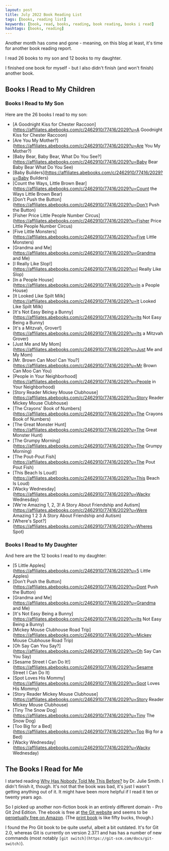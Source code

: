 ```yaml
---
layout: post
title: July 2022 Book Reading List
tags: [books, reading list]
keywords: [book, read, books, reading, book reading, books i read]
hashtags: [books, reading]
---
```


Another month has come and gone - meaning, on this blog at least, it's time for another book reading report.

I read 26 books to my son and 12 books to my daughter.

I finished one book for myself - but I also didn't finish (and won't finish) another book.

## Books I Read to My Children

### Books I Read to My Son

Here are the 26 books I read to my son:

* [A Goodnight Kiss for Chester Raccoon](https://affiliates.abebooks.com/c/2462910/77416/2029?u=A Goodnight Kiss for Chester Raccoon)
* [Are You My Mother?](https://affiliates.abebooks.com/c/2462910/77416/2029?u=Are You My Mother?)
* [Baby Bear, Baby Bear, What Do You See?](https://affiliates.abebooks.com/c/2462910/77416/2029?u=Baby Bear Baby Bear What Do You See)
* [Baby Builders](https://affiliates.abebooks.com/c/2462910/77416/2029?u=Baby Builders)
* [Count the Ways, Little Brown Bear](https://affiliates.abebooks.com/c/2462910/77416/2029?u=Count the Ways Little Brown Bear)
* [Don't Push the Button](https://affiliates.abebooks.com/c/2462910/77416/2029?u=Don't Push the Button)
* [Fisher Price Little People Number Circus](https://affiliates.abebooks.com/c/2462910/77416/2029?u=Fisher Price Little People Number Circus)
* [Five Little Monsters](https://affiliates.abebooks.com/c/2462910/77416/2029?u=Five Little Monsters)
* [Grandma and Me](https://affiliates.abebooks.com/c/2462910/77416/2029?u=Grandma and Me)
* [I Really Like Slop!](https://affiliates.abebooks.com/c/2462910/77416/2029?u=I Really Like Slop)
* [In a People House](https://affiliates.abebooks.com/c/2462910/77416/2029?u=In a People House)
* [It Looked Like Spilt Milk](https://affiliates.abebooks.com/c/2462910/77416/2029?u=It Looked Like Spilt Milk)
* [It's Not Easy Being a Bunny](https://affiliates.abebooks.com/c/2462910/77416/2029?u=Its Not Easy Being a Bunny)
* [It's a Mitzvah, Grover!](https://affiliates.abebooks.com/c/2462910/77416/2029?u=Its a Mitzvah Grover)
* [Just Me and My Mom](https://affiliates.abebooks.com/c/2462910/77416/2029?u=Just Me and My Mom)
* [Mr. Brown Can Moo! Can You?](https://affiliates.abebooks.com/c/2462910/77416/2029?u=Mr Brown Can Moo Can You)
* [People in Your Neighborhood](https://affiliates.abebooks.com/c/2462910/77416/2029?u=People in Your Neighborhood)
* [Story Reader Mickey Mouse Clubhouse](https://affiliates.abebooks.com/c/2462910/77416/2029?u=Story Reader Mickey Mouse Clubhouse)
* [The Crayons' Book of Numbers](https://affiliates.abebooks.com/c/2462910/77416/2029?u=The Crayons Book of Numbers)
* [The Great Monster Hunt](https://affiliates.abebooks.com/c/2462910/77416/2029?u=The Great Monster Hunt)
* [The Grumpy Morning](https://affiliates.abebooks.com/c/2462910/77416/2029?u=The Grumpy Morning)
* [The Pout-Pout Fish](https://affiliates.abebooks.com/c/2462910/77416/2029?u=The Pout Pout Fish)
* [This Beach Is Loud!](https://affiliates.abebooks.com/c/2462910/77416/2029?u=This Beach Is Loud)
* [Wacky Wednesday](https://affiliates.abebooks.com/c/2462910/77416/2029?u=Wacky Wednesday)
* [We're Amazing 1, 2, 3! A Story About Friendship and Autism](https://affiliates.abebooks.com/c/2462910/77416/2029?u=Were Amazing 1 2 3 A Story About Friendship and Autism)
* [Where's Spot?](https://affiliates.abebooks.com/c/2462910/77416/2029?u=Wheres Spot)

### Books I Read to My Daughter

And here are the 12 books I read to my daughter:

* [5 Little Apples](https://affiliates.abebooks.com/c/2462910/77416/2029?u=5 Little Apples)
* [Don't Push the Button](https://affiliates.abebooks.com/c/2462910/77416/2029?u=Dont Push the Button)
* [Grandma and Me](https://affiliates.abebooks.com/c/2462910/77416/2029?u=Grandma and Me)
* [It's Not Easy Being a Bunny](https://affiliates.abebooks.com/c/2462910/77416/2029?u=Its Not Easy Being a Bunny)
* [Mickey Mouse Clubhouse Road Trip](https://affiliates.abebooks.com/c/2462910/77416/2029?u=Mickey Mouse Clubhouse Road Trip)
* [Oh Say Can You Say?](https://affiliates.abebooks.com/c/2462910/77416/2029?u=Oh Say Can You Say)
* [Sesame Street I Can Do It!](https://affiliates.abebooks.com/c/2462910/77416/2029?u=Sesame Street I Can Do It)
* [Spot Loves His Mommy](https://affiliates.abebooks.com/c/2462910/77416/2029?u=Spot Loves His Mommy)
* [Story Reader Mickey Mouse Clubhouse](https://affiliates.abebooks.com/c/2462910/77416/2029?u=Story Reader Mickey Mouse Clubhouse)
* [Tiny The Snow Dog](https://affiliates.abebooks.com/c/2462910/77416/2029?u=Tiny The Snow Dog)
* [Too Big for a Bed](https://affiliates.abebooks.com/c/2462910/77416/2029?u=Too Big for a Bed)
* [Wacky Wednesday](https://affiliates.abebooks.com/c/2462910/77416/2029?u=Wacky Wednesday)

## The Books I Read for Me

I started reading [Why Has Nobody Told Me This Before?](https://www.amazon.com/Why-Nobody-Told-This-Before-ebook/dp/B0983L6T32/?tag=hendrixjoseph-20) by Dr. Julie Smith. I didn't finish it, though. It's not that the book was bad, it's just I wasn't getting anything out of it. It might have been more helpful if I read it ten or twenty years ago.

So I picked up another non-fiction book in an entirely different domain - Pro Git 2nd Edition. The ebook is free at [the Git website](https://git-scm.com/book/en/v2) and seems to be [perpetually free on Amazon](https://www.amazon.com/Pro-Git-Scott-Chacon-ebook-dp-B01ISNIKES/dp/B01ISNIKES/?tag=hendrixjoseph-20). (The [print book](https://www.amazon.com/Pro-Git-Scott-Chacon/dp/1484200772/?tag=hendrixjoseph-20) is like fifty bucks, though.)

I found the Pro Git book to be quite useful, albeit a bit outdated. It's for Git 2.0, whereas Git is currently on version 2.37.1 and has has a number of new commands (most notably `[git switch](https://git-scm.com/docs/git-switch)`).